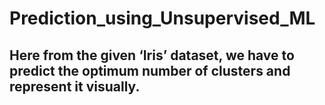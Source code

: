 # Prediction_using_Unsupervised_ML
## Here from the given ‘Iris’ dataset, we have to predict the optimum number of clusters and represent it visually.
